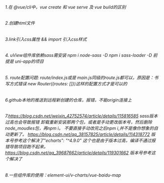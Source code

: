 ###### 1.在 @vue/cli中，vue create 和 vue serve 及 vue build的区别
###### 2.创建html文件
###### 3.link引入css属性 && import 引入css样式
###### 4. uView组件库依赖sass需安装 npm i node-sass -D npm i sass-loader -D 前提是 uni-app的项目
###### 5. route配置问题: route/index.js或是 main.js同级的route.js都可以，原因是：书写方式错误  new Router({routes: []})这样的配置方式才是可以的
###### 6.github本地的推送到远程新创建的仓库，报错，不能origin连接上
###### 7.https://blog.csdn.net/weixin_42752574/article/details/115816585 sass版本过高也会导致报错 卸载重新安装那两个包，或者是手动更改版本号，然后删除node_moudles包，再npm i。 不要直接手动改完之后npm i,并不是像你想象的自动更新了。 https://blog.csdn.net/qq_38157825/article/details/114318772 版本号参考这个解决了"echarts": "^4.9.0" 这个也是由于版本过高，编译不通过报错导致项目跑不起来。https://blog.csdn.net/qq_39687662/article/details/119301662 版本号参考这个解决了
###### 8.一些组件库的使用：element-ui/v-charts/vue-baidu-map
